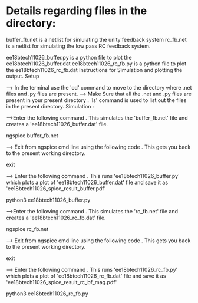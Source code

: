 # Details regarding files in the directory:

buffer_fb.net is a netlist for simulating the unity feedback system rc_fb.net is a netlist for simulating the low pass RC feedback system.

ee18btech11026_buffer.py is a python file to plot the ee18btech11026_buffer.dat
ee18btech11026_rc_fb.py is a python file to plot the ee18btech11026_rc_fb.dat
Instructions for Simulation and plotting the output.
Setup

--> In the terminal use the 'cd' command to move to the directory where .net files and .py files are present.
--> Make Sure that all the .net and .py files are present in your present directory . 'ls' command is used to list out the files in the present directory.
Simulation :

-->Enter the following command . This simulates the 'buffer_fb.net' file and creates a 'ee18btech11026_buffer.dat' file.

ngspice buffer_fb.net

--> Exit from ngspice cmd line using the following code . This gets you back to the present working directory.

exit

--> Enter the following command . This runs 'ee18btech11026_buffer.py' which plots a plot of 'ee18btech11026_buffer.dat' file and save it as 'ee18btech11026_spice_result_buffer.pdf'

python3 ee18btech11026_buffer.py

-->Enter the following command . This simulates the 'rc_fb.net' file and creates a 'ee18btech11026_rc_fb.dat' file.

ngspice rc_fb.net

--> Exit from ngspice cmd line using the following code . This gets you back to the present working directory.

exit

--> Enter the following command . This runs 'ee18btech11026_rc_fb.py' which plots a plot of 'ee18btech11026_rc_fb.dat' file and save it as 'ee18btech11026_spice_result_rc_bf_mag.pdf'

python3 ee18btech11026_rc_fb.py
